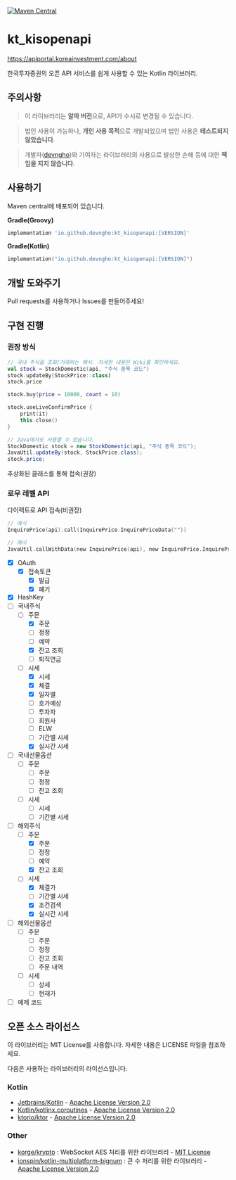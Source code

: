 [![Maven Central](https://maven-badges.herokuapp.com/maven-central/io.github.devngho/kt_kisopenapi/badge.svg)](https://maven-badges.herokuapp.com/maven-central/io.github.devngho/kt_kisopenapi)
# kt_kisopenapi

https://apiportal.koreainvestment.com/about

한국투자증권의 오픈 API 서비스를 쉽게 사용할 수 있는 Kotlin 라이브러리.

## 주의사항
> 이 라이브러리는 **알파 버전**으로, API가 수시로 변경될 수 있습니다.

> 법인 사용이 가능하나, **개인 사용 목적**으로 개발되었으며 법인 사용은 **테스트되지 않았습니다**.

> 개발자([devngho](https://github.com/devngho))와 기여자는 라이브러리의 사용으로 발상한 손해 등에 대한 **책임을 지지 않습니다**.

## 사용하기
Maven central에 배포되어 있습니다.

**Gradle(Groovy)**
```groovy
implementation 'io.github.devngho:kt_kisopenapi:[VERSION]'
```
**Gradle(Kotlin)**
```kotlin
implementation("io.github.devngho:kt_kisopenapi:[VERSION]")
```
## 개발 도와주기
Pull requests를 사용하거나 Issues를 만들어주세요!
## 구현 진행
### 권장 방식
```kotlin
// 국내 주식을 조회/거래하는 예시. 자세한 내용은 Wiki를 확인하세요.
val stock = StockDomestic(api, "주식 종목 코드")
stock.updateBy(StockPrice::class)
stock.price

stock.buy(price = 10000, count = 10)

stock.useLiveConfirmPrice {
    print(it)
    this.close()
}
```
```java
// Java에서도 사용할 수 있습니다.
StockDomestic stock = new StockDomestic(api, "주식 종목 코드");
JavaUtil.updateBy(stock, StockPrice.class);
stock.price;
```
추상화된 클래스를 통해 접속(권장)
### 로우 레벨 API
다이렉트로 API 접속(비권장)
```kotlin
// 예시
InquirePrice(api).call(InquirePrice.InquirePriceData(""))
```
```kotlin
// 예시
JavaUtil.callWithData(new InquirePrice(api), new InquirePrice.InquirePriceData("", null, ""));
```
- [x] OAuth
  - [x] 접속토큰
      - [x] 발급
      - [x] 폐기
- [x] HashKey
- [ ] 국내주식
    - [ ] 주문
      - [x] 주문
      - [ ] 정정
      - [ ] 예약
      - [x] 잔고 조회
      - [ ] 퇴직연금
    - [ ] 시세
      - [x] 시세
      - [x] 체결
      - [x] 일자별
      - [ ] 호가예상
      - [ ] 투자자
      - [ ] 회원사
      - [ ] ELW
      - [ ] 기간별 시세
      - [x] 실시간 시세
- [ ] 국내선물옵션
    - [ ] 주문
        - [ ] 주문 
        - [ ] 정정
        - [ ] 잔고 조회
    - [ ] 시세
        - [ ] 시세
        - [ ] 기간별 시세
- [ ] 해외주식
  - [ ] 주문
    - [x] 주문
    - [ ] 정정
    - [ ] 예약
    - [x] 잔고 조회
  - [ ] 시세
    - [x] 체결가
    - [ ] 기간별 시세
    - [x] 조건검색
    - [x] 실시간 시세
- [ ] 해외선물옵션
    - [ ] 주문
        - [ ] 주문
        - [ ] 정정
        - [ ] 잔고 조회
        - [ ] 주문 내역
    - [ ] 시세
        - [ ] 상세
        - [ ] 현재가
- [ ] 예제 코드

## 오픈 소스 라이선스
이 라이브러리는 MIT License를 사용합니다. 자세한 내용은 LICENSE 파일을 참조하세요.

다음은 사용하는 라이브러리의 라이선스입니다.
### Kotlin
- [Jetbrains/Kotlin](https://github.com/JetBrains/kotlin) - [Apache License Version 2.0](https://github.com/JetBrains/kotlin/blob/master/license/LICENSE.txt)
- [Kotlin/kotlinx.coroutines](https://github.com/Kotlin/kotlinx.coroutines) - [Apache License Version 2.0](https://github.com/Kotlin/kotlinx.coroutines/blob/master/LICENSE.txt)
- [ktorio/ktor](https://github.com/ktorio/ktor) - [Apache License Version 2.0](https://github.com/ktorio/ktor/blob/main/LICENSE)
### Other
- [korge/krypto](https://github.com/korlibs/korge/tree/main/krypto) : WebSocket AES 처리를 위한 라이브러리 - [MIT License](https://github.com/korlibs/korge/blob/main/krypto/LICENSE)
- [ionspin/kotlin-multiplatform-bignum](http://github.com/ionspin/kotlin-multiplatform-bignum/) : 큰 수 처리를 위한 라이브러리 - [Apache License Version 2.0](https://github.com/ionspin/kotlin-multiplatform-bignum/blob/main/LICENSE)
